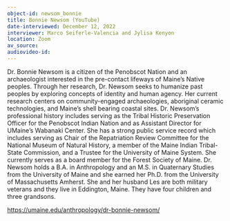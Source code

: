 ```yaml
---
object-id: newsom_bonnie
title: Bonnie Newsom (YouTube)
date-interviewed: December 12, 2022
interviewer: Marco Seiferle-Valencia and Jylisa Kenyon
location: Zoom
av_source: 
audiovideo-id: 
---
```


Dr. Bonnie Newsom is a citizen of the Penobscot Nation and an archaeologist interested in the pre-contact lifeways of Maine’s Native peoples. Through her research, Dr. Newsom seeks to humanize past peoples by exploring concepts of identity and human agency. Her current research centers on community-engaged archaeologies, aboriginal ceramic technologies, and Maine’s shell bearing coastal sites. Dr. Newsom’s professional history includes serving as the Tribal Historic Preservation Officer for the Penobscot Indian Nation and as Assistant Director for UMaine’s Wabanaki Center. She has a strong public service record which includes serving as Chair of the Repatriation Review Committee for the National Museum of Natural History, a member of the Maine Indian Tribal-State Commission, and a Trustee for the University of Maine System. She currently serves as a board member for the Forest Society of Maine. Dr. Newsom holds a B.A. in Anthropology and an M.S. in Quaternary Studies from the University of Maine and she earned her Ph.D. from the University of Massachusetts Amherst. She and her husband Les are both military veterans and they live in Eddington, Maine. They have four children and three grandsons.

https://umaine.edu/anthropology/dr-bonnie-newsom/

